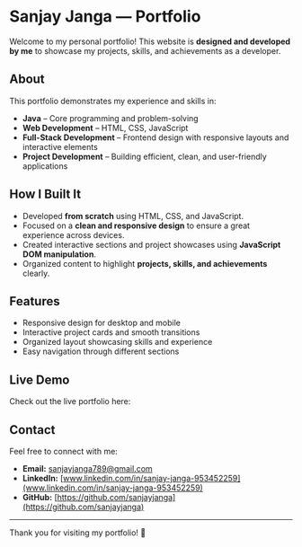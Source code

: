 # Sanjay Janga — Portfolio

Welcome to my personal portfolio! This website is **designed and developed by me** to showcase my projects, skills, and achievements as a developer.

## About

This portfolio demonstrates my experience and skills in:

- **Java** – Core programming and problem-solving
- **Web Development** – HTML, CSS, JavaScript
- **Full-Stack Development** – Frontend design with responsive layouts and interactive elements
- **Project Development** – Building efficient, clean, and user-friendly applications

## How I Built It

- Developed **from scratch** using HTML, CSS, and JavaScript.
- Focused on a **clean and responsive design** to ensure a great experience across devices.
- Created interactive sections and project showcases using **JavaScript DOM manipulation**.
- Organized content to highlight **projects, skills, and achievements** clearly.

## Features

- Responsive design for desktop and mobile
- Interactive project cards and smooth transitions
- Organized layout showcasing skills and experience
- Easy navigation through different sections

## Live Demo

Check out the live portfolio here:

## Contact

Feel free to connect with me:

- **Email:** sanjayjanga789@gmail.com
- **LinkedIn:** [www.linkedin.com/in/sanjay-janga-953452259](www.linkedin.com/in/sanjay-janga-953452259)
- **GitHub:** [https://github.com/sanjayjanga](https://github.com/sanjayjanga)

---

Thank you for visiting my portfolio! 🚀
